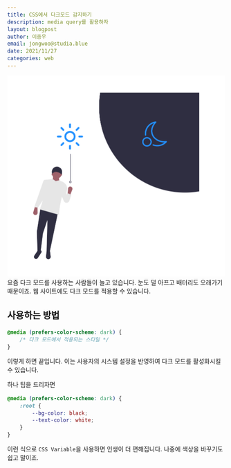 ```yaml
---
title: CSS에서 다크모드 감지하기
description: media query를 활용하자
layout: blogpost
author: 이종우
email: jongwoo@studia.blue
date: 2021/11/27
categories: web
---
```


![Dark Mode](/assets/img/darkmode.png)
요즘 다크 모드를 사용하는 사람들이 늘고 있습니다. 눈도 덜 아프고 배터리도 오래가기 때문이죠. 웹 사이트에도 다크 모드를 적용할 수 있습니다.

## 사용하는 방법
```css
@media (prefers-color-scheme: dark) {
    /* 다크 모드에서 적용되는 스타일 */
}
```
이렇게 하면 끝입니다. 이는 사용자의 시스템 설정을 반영하여 다크 모드를 활성화시킬 수 있습니다.



하나 팁을 드리자면
```css
@media (prefers-color-scheme: dark) {
    :root {
        --bg-color: black;
        --text-color: white;
    }
}
```
이런 식으로 `CSS Variable`을 사용하면 인생이 더 편해집니다. 나중에 색상을 바꾸기도 쉽고 말이죠.